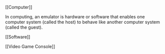 [[Computer]]


In computing, an emulator is hardware or software that enables one computer system (called the host) to behave like another computer system (called the guest).



[[Software]]




[[Video Game Console]]